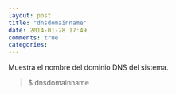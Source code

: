 ```yaml
---
layout: post
title: "dnsdomainname"
date: 2014-01-28 17:49
comments: true
categories: 
---
```

Muestra el nombre del dominio DNS del sistema.

>$ dnsdomainname

